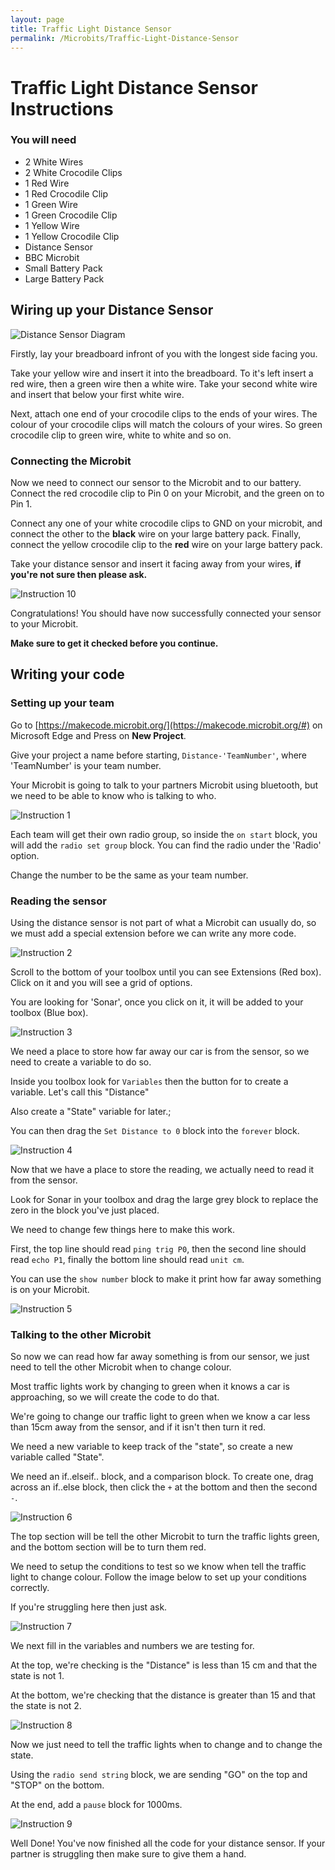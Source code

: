 ```yaml
---
layout: page
title: Traffic Light Distance Sensor
permalink: /Microbits/Traffic-Light-Distance-Sensor
---
```


# Traffic Light Distance Sensor Instructions
### You will need
- 2 White Wires
- 2 White Crocodile Clips
- 1 Red Wire
- 1 Red Crocodile Clip
- 1 Green Wire
- 1 Green Crocodile Clip
- 1 Yellow Wire
- 1 Yellow Crocodile Clip
- Distance Sensor
- BBC Microbit
- Small Battery Pack
- Large Battery Pack
## Wiring up your Distance Sensor
![Distance Sensor Diagram](/images/MicroBits/MotionSensorTraffic.png "Distance Sensor Diagram")

Firstly, lay your breadboard infront of you with the longest side facing you.

Take your yellow wire and insert it into the breadboard. To it's left insert a red wire, then a green wire then a white wire. Take your second white wire and insert that below your first white wire.

Next, attach one end of your crocodile clips to the ends of your wires. The colour of your crocodile clips will match the colours of your wires. So green crocodile clip to green wire, white to white and so on.

### Connecting the Microbit

Now we need to connect our sensor to the Microbit and to our battery. Connect the red crocodile clip to Pin 0 on your Microbit, and the green on to Pin 1.

Connect any one of your white crocodile clips to GND on your microbit, and connect the other to the **black** wire on your large battery pack. Finally, connect the yellow crocodile clip to the **red** wire on your large battery pack.

Take your distance sensor and insert it facing away from your wires, **if you're not sure then please ask.**

![Instruction 10](/images/MicroBits/Distance-10.jpg "Instruction 10")

Congratulations! You should have now successfully connected your sensor to your Microbit. 

**Make sure to get it checked before you continue.**

## Writing your code

### Setting up your team
Go to [https://makecode.microbit.org/](https://makecode.microbit.org/#) on Microsoft Edge and Press on **New Project**.

Give your project a name before starting,  `Distance-'TeamNumber'`, where 'TeamNumber' is your team number.

Your Microbit is going to talk to your partners Microbit using bluetooth, but we need to be able to know who is talking to who.

![Instruction 1](/images/MicroBits/Distance-1.png "Instruction 1")

Each team will get their own radio group, so inside the `on start` block, you will add the `radio set group` block. You can find the radio under the 'Radio' option. 

Change the number to be the same as your team number.

### Reading the sensor

Using the distance sensor is not part of what a Microbit can usually do, so we must add a special extension before we can write any more code.

![Instruction 2](/images/MicroBits/Distance-2.png "Instruction 2")

Scroll to the bottom of your toolbox until you can see Extensions (Red box). Click on it and you will see a grid of options.  

You are looking for 'Sonar', once you click on it, it will be added to your toolbox (Blue box).

![Instruction 3](/images/MicroBits/Distance-3.png "Instruction 3")

We need a place to store how far away our car is from the sensor, so we need to create a variable to do so.

Inside you toolbox look for `Variables` then the button for to create a variable. Let's call this "Distance"

Also create a "State" variable for later.;

You can then drag the `Set Distance to 0` block into the `forever` block.

![Instruction 4](/images/MicroBits/Distance-4.png "Instruction 4")

Now that we have a place to store the reading, we actually need to read it from the sensor.

Look for Sonar in your toolbox and drag the large grey block to replace the zero in the block you've just placed.

We need to change few things here to make this work.

First, the top line should read `ping trig P0`, then the second line should read `echo P1`, finally the bottom line should read `unit cm`.

You can use the `show number` block to make it print how far away something is on your Microbit.

![Instruction 5](/images/MicroBits/Distance-5.png "Instruction 5")

### Talking to the other Microbit

So now we can read how far away something is from our sensor, we just need to tell the other Microbit when to change colour.

Most traffic lights work by changing to green when it knows a car is approaching, so we will create the code to do that.

We're going to change our traffic light to green when we know a car less than 15cm away from the sensor, and if it isn't then turn it red.

We need a new variable to keep track of the "state", so create a new variable called "State".

We need an if..elseif.. block, and a comparison block. To create one, drag across an if..else block, then click the `+` at the bottom and then the second `-`.

![Instruction 6](/images/MicroBits/Distance-6.png "Instruction 6")

The top section will be tell the other Microbit to turn the traffic lights green, and the bottom section will be to turn them red.

We need to setup the conditions to test so we know when tell the traffic light to change colour. Follow the image below to set up your conditions correctly.

If you're struggling here then just ask.

![Instruction 7](/images/MicroBits/Distance-7.png "Instruction 7")

We next fill in the variables and numbers we are testing for.

At the top, we're checking is the "Distance" is less than 15 cm and that the state is not 1.

At the bottom, we're checking that the distance is greater than 15 and that the state is not 2.

![Instruction 8](/images/MicroBits/Distance-8.png "Instruction 8")

Now we just need to tell the traffic lights when to change and to change the state.

Using the `radio send string` block, we are sending "GO" on the top and "STOP" on the bottom.

At the end, add a `pause` block for 1000ms.

![Instruction 9](/images/MicroBits/Distance-9.png "Instruction 9")

Well Done! You've now finished all the code for your distance sensor. If your partner is struggling then make sure to give them a hand.